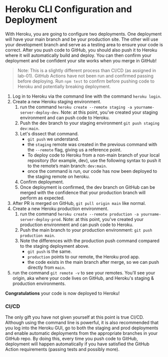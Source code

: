 # Heroku CLI Configuration and Deployment

With Heroku, you are going to configure two deployments. One deployment will have your main branch and be your production site. The other will use your development branch and serve as a testing area to ensure your code is correct. After you push code to GitHub, you should also push it to Heroku where it will automatically build and deploy. You can then confirm your deployment and be confident your site works when you merge in GitHub! 

> Note: This is a slightly different process than CI/CD (as assigned in lab-01).  GitHub Actions have not been run and confirmed passing before deploying.  Run `npm test` to confirm before pushing code to Heroku and potentially breaking deployment.
 
1. Log in to Heroku via the command line with the command `heroku login`.  
1. Create a new Heroku staging environment. 
   1. run the command `heroku create --remote staging -a yourname-server-deploy-dev`. 
   Note: at this point, you've created your staging environment and can push code to Heroku.
   1. Push the dev branch to your staging environment `git push staging dev:main`.
   1. Let's dissect that command.  
      - `git push` we understand.  
      - the `staging` remote was created in the previous command with the `--remote` flag, giving us a reference point. 
      - To deploy code to Heroku from a non-main branch of your local repository (for example, dev), use the following syntax to push it to the remote’s main branch: `dev:main`.
      - once the command is run, our code has now been deployed to the staging remote on heroku.
   1. Confirm deployment.
   1. Once deployment is confirmed, the dev branch on GitHub can be merged with the confidence that your production branch will perform as expected.
1. After PR is merged on GitHub, `git pull origin main` like normal.
1. Create a new Heroku production environment. 
   1. run the command `heroku create --remote production -a yourname-server-deploy-prod`. Note: at this point, you've created your production environment and can push code to Heroku.
   1. Push the main branch to your production environment: `git push production main`.
   1. Note the differences with the production push command compared to the staging deployment above.
      - `git push` is the same.
      - `production`  points to our remote, the Heroku prod app.
      - the code exists in the main branch after merge, so we can push directly from `main`.
1. run the command `git remote -v` to see your remotes.  You'll see your origin, aka where your code lives on GitHub, and Heroku's staging & production environments.  

**Congratulations** your code is now deployed to Heroku!

### CI/CD

The only gift you have not given yourself at this point is true CI/CD.  Although using the command line is powerful, it is also recommended that you log into the Heroku GUI, go to both the staging and prod deployments and enable automatic deployments from the appropriate branches in your GitHub repo.  By doing this, every time you push code to GitHub, deployment will happen automatically if you have satisfied the GitHub Action requirements (passing tests and possibly more).

